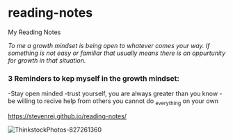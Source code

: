 # reading-notes
My Reading Notes

*To me a growth mindset is being open to whatever comes your way. If something is not easy or familiar that usually means there is an oppurtunity for growth in that situation.*

### **3 Reminders to kep myself in the growth mindset:**
-Stay open minded
-trust yourself, you are always greater than you know
-be willing to recive help from others you cannot do <sub>everything</sub> on your own

https://stevenrej.github.io/reading-notes/

![ThinkstockPhotos-827261360](https://user-images.githubusercontent.com/112358229/187275506-1ce8fa6c-c426-4ee6-a7ed-0bf8d6eab1ce.jpeg)
